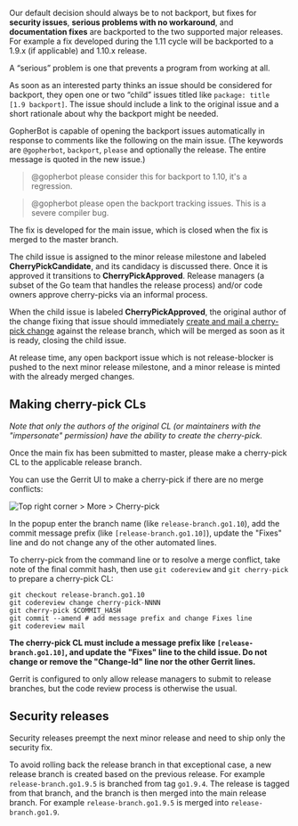 Our default decision should always be to not backport, but fixes for **security issues**, **serious problems with no workaround**, and **documentation fixes** are backported to the two supported major releases. For example a fix developed during the 1.11 cycle will be backported to a 1.9.x (if applicable) and 1.10.x release.

A “serious” problem is one that prevents a program from working at all.

As soon as an interested party thinks an issue should be considered for backport, they open one or two “child” issues titled like `package: title [1.9 backport]`. The issue should include a link to the original issue and a short rationale about why the backport might be needed.

GopherBot is capable of opening the backport issues automatically in response to comments like the following on the main issue. (The keywords are `@gopherbot`, `backport`, `please` and optionally the release. The entire message is quoted in the new issue.)

> @gopherbot please consider this for backport to 1.10, it's a regression.

> @gopherbot please open the backport tracking issues. This is a severe compiler bug.

The fix is developed for the main issue, which is closed when the fix is merged to the master branch.

The child issue is assigned to the minor release milestone and labeled **CherryPickCandidate**, and its candidacy is discussed there. Once it is approved it transitions to **CherryPickApproved**. Release managers (a subset of the Go team that handles the release process) and/or code owners approve cherry-picks via an informal process.

When the child issue is labeled **CherryPickApproved**, the original author of the change fixing
that issue should immediately [create and mail a cherry-pick change](#making-cherry-pick-cls) against the release branch, which will be merged as soon as it is ready, closing the child issue.

At release time, any open backport issue which is not release-blocker is pushed to the next minor release milestone, and a minor release is minted with the already merged changes.

## Making cherry-pick CLs

_Note that only the authors of the original CL (or maintainers with the "impersonate" permission) have the ability to create the cherry-pick._

Once the main fix has been submitted to master, please make a cherry-pick CL to the applicable release branch.

You can use the Gerrit UI to make a cherry-pick if there are no merge conflicts:

![Top right corner > More > Cherry-pick](https://user-images.githubusercontent.com/1225294/39773359-dc0c2b3a-52c5-11e8-836a-c518186e0ab3.png)

In the popup enter the branch name (like `release-branch.go1.10`), add the commit message prefix (like `[release-branch.go1.10]`), update the "Fixes" line and do not change any of the other automated lines.

To cherry-pick from the command line or to resolve a merge conflict, take note of the final commit hash, then use `git codereview` and `git cherry-pick` to prepare a cherry-pick CL:

```
git checkout release-branch.go1.10
git codereview change cherry-pick-NNNN
git cherry-pick $COMMIT_HASH
git commit --amend # add message prefix and change Fixes line
git codereview mail
```

**The cherry-pick CL must include a message prefix like `[release-branch.go1.10]`, and update the "Fixes" line to the child issue. Do not change or remove the "Change-Id" line nor the other Gerrit lines.**

Gerrit is configured to only allow release managers to submit to release branches, but the code review process is otherwise the usual.

## Security releases

Security releases preempt the next minor release and need to ship only the security fix.

To avoid rolling back the release branch in that exceptional case, a new release branch is created based on the previous release. For example `release-branch.go1.9.5` is branched from tag `go1.9.4`. The release is tagged from that branch, and the branch is then merged into the main release branch. For example `release-branch.go1.9.5` is merged into `release-branch.go1.9`.

